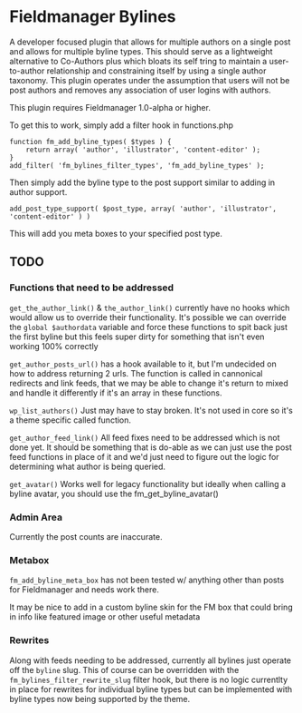 # Fieldmanager Bylines

A developer focused plugin that allows for multiple authors on a single post and allows for multiple byline types.  This should serve as a lightweight alternative to Co-Authors plus which bloats its self tring to maintain a user-to-author relationship and constraining itself by using a single author taxonomy.  This plugin operates under the assumption that users will not be post authors and removes any association of user logins with authors.

This plugin requires Fieldmanager 1.0-alpha or higher.

To get this to work, simply add a filter hook in functions.php
```
function fm_add_byline_types( $types ) {
	return array( 'author', 'illustrator', 'content-editor' );
}
add_filter( 'fm_bylines_filter_types', 'fm_add_byline_types' );
```

Then simply add the byline type to the post support similar to adding in author support.

```add_post_type_support( $post_type, array( 'author', 'illustrator', 'content-editor' ) )```

This will add you meta boxes to your specified post type.

## TODO

### Functions that need to be addressed

`get_the_author_link()` & `the_author_link()` currently have no hooks which would allow us to override their functionality.  It's possible we can override the `global $authordata` variable and force these functions to spit back just the first byline but this feels super dirty for something that isn't even working 100% correctly

`get_author_posts_url()` has a hook available to it, but I'm undecided on how to address returning 2 urls.  The function is called in cannonical redirects and link feeds, that we may be able to change it's return to mixed and handle it differently if it's an array in these functions.

`wp_list_authors()` Just may have to stay broken.  It's not used in core so it's a theme specific called function.

`get_author_feed_link()` All feed fixes need to be addressed which is not done yet.  It should be something that is do-able as we can just use the post feed functions in place of it and we'd just need to figure out the logic for determining what author is being queried.

`get_avatar()` Works well for legacy functionality but ideally when calling a byline avatar, you should use the fm_get_byline_avatar()

### Admin Area

Currently the post counts are inaccurate.

### Metabox

`fm_add_byline_meta_box` has not been tested w/ anything other than posts for Fieldmanager and needs work there.

It may be nice to add in a custom byline skin for the FM box that could bring in info like featured image or other useful metadata

### Rewrites

Along with feeds needing to be addressed, currently all bylines just operate off the `byline` slug. This of course can be overridden with the `fm_bylines_filter_rewrite_slug` filter hook, but there is no logic currentlty in place for rewrites for individual byline types but can be implemented with byline types now being supported by the theme.